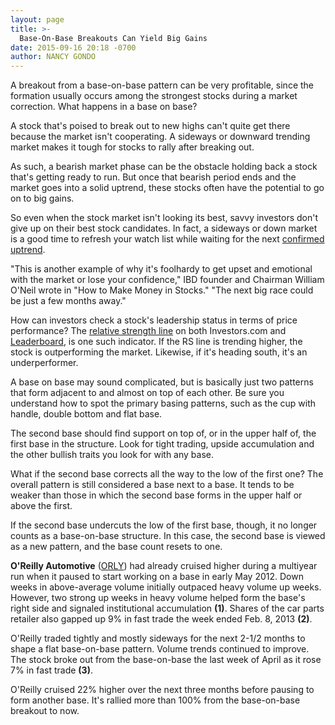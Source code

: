 ```yaml
---
layout: page
title: >-
  Base-On-Base Breakouts Can Yield Big Gains
date: 2015-09-16 20:18 -0700
author: NANCY GONDO
---
```





A breakout from a base-on-base pattern can be very profitable, since the formation usually occurs among the strongest stocks during a market correction. What happens in a base on base?

  

A stock that's poised to break out to new highs can't quite get there because the market isn't cooperating. A sideways or downward trending market makes it tough for stocks to rally after breaking out.

  

As such, a bearish market phase can be the obstacle holding back a stock that's getting ready to run. But once that bearish period ends and the market goes into a solid uptrend, these stocks often have the potential to go on to big gains.

  

So even when the stock market isn't looking its best, savvy investors don't give up on their best stock candidates. In fact, a sideways or down market is a good time to refresh your watch list while waiting for the next [confirmed uptrend](http://news.investors.com/investing/big-picture.htm).

  

"This is another example of why it's foolhardy to get upset and emotional with the market or lose your confidence," IBD founder and Chairman William O'Neil wrote in "How to Make Money in Stocks." "The next big race could be just a few months away."

  

How can investors check a stock's leadership status in terms of price performance? The [relative strength line](http://research.investors.com/ibd-charts.aspx?cht=pvc&type=daily&symbol=0NDQC) on both Investors.com and [Leaderboard](http://leaderboard.investors.com/leaderboard/leaders/), is one such indicator. If the RS line is trending higher, the stock is outperforming the market. Likewise, if it's heading south, it's an underperformer.

  

A base on base may sound complicated, but is basically just two patterns that form adjacent to and almost on top of each other. Be sure you understand how to spot the primary basing patterns, such as the cup with handle, double bottom and flat base.

  

The second base should find support on top of, or in the upper half of, the first base in the structure. Look for tight trading, upside accumulation and the other bullish traits you look for with any base.

  

What if the second base corrects all the way to the low of the first one? The overall pattern is still considered a base next to a base. It tends to be weaker than those in which the second base forms in the upper half or above the first.

  

If the second base undercuts the low of the first base, though, it no longer counts as a base-on-base structure. In this case, the second base is viewed as a new pattern, and the base count resets to one.

  

**O'Reilly Automotive** ([ORLY](https://research.investors.com/quote.aspx?symbol=ORLY)) had already cruised higher during a multiyear run when it paused to start working on a base in early May 2012. Down weeks in above-average volume initially outpaced heavy volume up weeks. However, two strong up weeks in heavy volume helped form the base's right side and signaled institutional accumulation **(1)**. Shares of the car parts retailer also gapped up 9% in fast trade the week ended Feb. 8, 2013 **(2)**.

  

O'Reilly traded tightly and mostly sideways for the next 2-1/2 months to shape a flat base-on-base pattern. Volume trends continued to improve. The stock broke out from the base-on-base the last week of April as it rose 7% in fast trade **(3)**.

  

O'Reilly cruised 22% higher over the next three months before pausing to form another base. It's rallied more than 100% from the base-on-base breakout to now.




